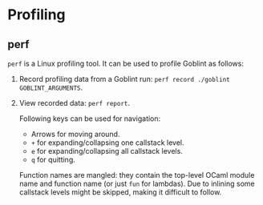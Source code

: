 # Profiling

## perf
`perf` is a Linux profiling tool. It can be used to profile Goblint as follows:

1. Record profiling data from a Goblint run: `perf record ./goblint GOBLINT_ARGUMENTS`.
2. View recorded data: `perf report`.

    Following keys can be used for navigation:

    * Arrows for moving around.
    * `+` for expanding/collapsing one callstack level.
    * `e` for expanding/collapsing all callstack levels.
    * `q` for quitting.

    Function names are mangled: they contain the top-level OCaml module name and function name (or just `fun` for lambdas).
    Due to inlining some callstack levels might be skipped, making it difficult to follow.
